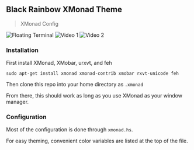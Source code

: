 ## Black Rainbow XMonad Theme
> XMonad Config

![Floating Terminal](https://raw.githubusercontent.com/quentunahelper/Black-Rainbow-XMonad-Theme/bbdf328898a018d4b79c98383542d4e280355ee8/images/terminalFloat.png)
![Video 1](https://raw.githubusercontent.com/quentunahelper/Black-Rainbow-XMonad-Theme/bbdf328898a018d4b79c98383542d4e280355ee8/images/video.png)
![Video 2](https://raw.githubusercontent.com/quentunahelper/Black-Rainbow-XMonad-Theme/bbdf328898a018d4b79c98383542d4e280355ee8/images/video2.png)

### Installation

First install XMonad, XMobar, urxvt, and feh

```
sudo apt-get install xmonad xmonad-contrib xmobar rxvt-unicode feh
```

Then clone this repo into your home directory as `.xmonad`

From there, this should work as long as you use XMonad as your window manager.

### Configuration

Most of the configuration is done through `xmonad.hs`.

For easy theming, convenient color variables are listed at the top of the file.

